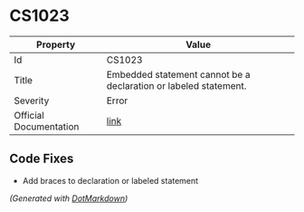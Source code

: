 # CS1023

| Property               | Value                                                             |
| ---------------------- | ----------------------------------------------------------------- |
| Id                     | CS1023                                                            |
| Title                  | Embedded statement cannot be a declaration or labeled statement\. |
| Severity               | Error                                                             |
| Official Documentation | [link](http://docs.microsoft.com/en-us/dotnet/csharp/misc/cs1023) |

## Code Fixes

* Add braces to declaration or labeled statement

*\(Generated with [DotMarkdown](http://github.com/JosefPihrt/DotMarkdown)\)*